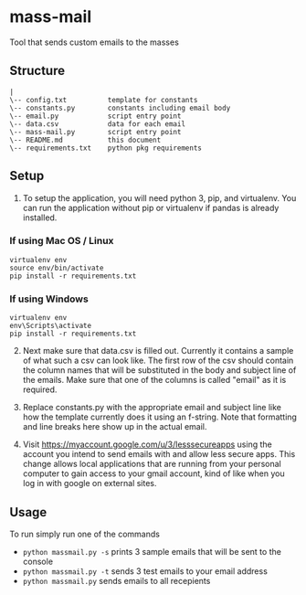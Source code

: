 # mass-mail
Tool that sends custom emails to the masses

## Structure

```
|
\-- config.txt          template for constants
\-- constants.py        constants including email body
\-- email.py            script entry point
\-- data.csv            data for each email
\-- mass-mail.py        script entry point
\-- README.md           this document
\-- requirements.txt    python pkg requirements

```

## Setup

1. To setup the application, you will need python 3, pip, and virtualenv. You can run the application without pip or virtualenv if pandas is already installed.

### If using Mac OS / Linux
```
virtualenv env
source env/bin/activate
pip install -r requirements.txt
```

### If using Windows
```
virtualenv env
env\Scripts\activate
pip install -r requirements.txt
```
2. Next make sure that data.csv is filled out. Currently it contains a sample of what such a csv can look like. The first row of the csv should contain the column names that will be substituted in the body and subject line of the emails. Make sure that one of the columns is called "email" as it is required.

3. Replace constants.py with the appropriate email and subject line like how the template currently does it using an f-string. Note that formatting and line breaks here show up in the actual email.

4. Visit https://myaccount.google.com/u/3/lesssecureapps using the account you intend to send emails with and allow less secure apps. This change allows local applications that are running from your personal computer to gain access to your gmail account, kind of like when you log in with google on external sites.

## Usage

To run simply run one of the commands

- ```python massmail.py -s``` prints 3 sample emails that will be sent to the console
- ```python massmail.py -t``` sends 3 test emails to your email address
- ```python massmail.py``` sends emails to all recepients